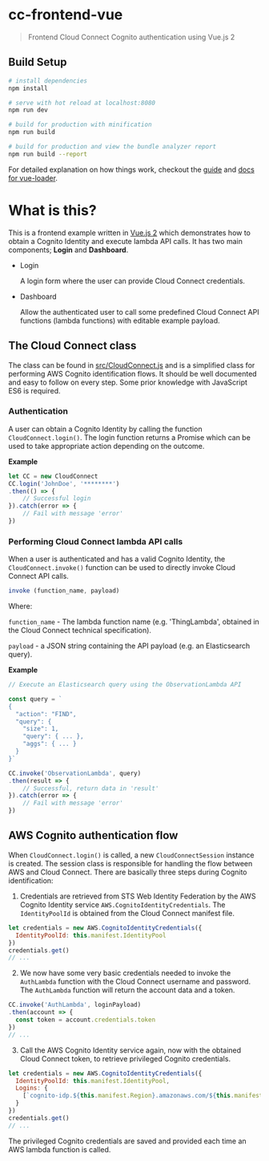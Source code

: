 # cc-frontend-vue

> Frontend Cloud Connect Cognito authentication using Vue.js 2

## Build Setup

``` bash
# install dependencies
npm install

# serve with hot reload at localhost:8080
npm run dev

# build for production with minification
npm run build

# build for production and view the bundle analyzer report
npm run build --report
```

For detailed explanation on how things work, checkout the [guide](http://vuejs-templates.github.io/webpack/) and [docs for vue-loader](http://vuejs.github.io/vue-loader).

# What is this?

This is a frontend example written in [Vue.js 2](https://vuejs.org/) which demonstrates how to obtain a Cognito Identity and execute lambda API calls. It has two main components; **Login** and **Dashboard**.

* Login

	A login form where the user can provide Cloud Connect credentials.

* Dashboard

    Allow the authenticated user to call some predefined Cloud Connect API functions (lambda functions) with editable example payload.

## The Cloud Connect class

The class can be found in [src/CloudConnect.js](src/CloudConnect.js) and is a simplified class for performing AWS Cognito identification flows. It should be well documented and easy to follow on every step. Some prior knowledge with JavaScript ES6 is required.

### Authentication

A user can obtain a Cognito Identity by calling the function `CloudConnect.login()`. The login function returns a Promise which can be used to take appropriate action depending on the outcome.

**Example**
```javascript
let CC = new CloudConnect
CC.login('JohnDoe', '********')
.then(() => {
    // Successful login
}).catch(error => {
    // Fail with message 'error'
})
```

### Performing Cloud Connect lambda API calls

When a user is authenticated and has a valid Cognito Identity, the `CloudConnect.invoke()` function can be used to directly invoke Cloud Connect API calls.

```javascript
invoke (function_name, payload)
```
Where:

`function_name` - The lambda function name (e.g. 'ThingLambda', obtained in the Cloud Connect technical specification).

`payload` - a JSON string containing the API payload (e.g. an Elasticsearch query).

**Example**

```javascript
// Execute an Elasticsearch query using the ObservationLambda API

const query = `
{
  "action": "FIND",
  "query": {
    "size": 1,
    "query": { ... },
    "aggs": { ... }
  }
}`

CC.invoke('ObservationLambda', query)
.then(result => {
    // Successful, return data in 'result'
}).catch(error => {
    // Fail with message 'error'
})
```

## AWS Cognito authentication flow

When `CloudConnect.login()` is called, a new `CloudConnectSession` instance is created. The session class is responsible for handling the flow between AWS and Cloud Connect. There are basically three steps during Cognito identification:

  1. Credentials are retrieved from STS Web Identity Federation by the AWS Cognito Identity service `AWS.CognitoIdentityCredentials`. The `IdentityPoolId` is obtained from the Cloud Connect manifest file.

  ```javascript
  let credentials = new AWS.CognitoIdentityCredentials({
    IdentityPoolId: this.manifest.IdentityPool
  })
  credentials.get()
  // ...
  ```

  2. We now have some very basic credentials needed to invoke the `AuthLambda` function with the Cloud Connect username and password. The `AuthLambda` function will return the account data and a token.

  ```javascript
  CC.invoke('AuthLambda', loginPayload)
  .then(account => {
    const token = account.credentials.token
  })
  // ...
  ```

  3. Call the AWS Cognito Identity service again, now with the obtained Cloud Connect token, to retrieve privileged Cognito credentials.

  ```javascript
  let credentials = new AWS.CognitoIdentityCredentials({
    IdentityPoolId: this.manifest.IdentityPool,
    Logins: {
      [`cognito-idp.${this.manifest.Region}.amazonaws.com/${this.manifest.UserPool}`]: token
    }
  })
  credentials.get()
  // ...
  ```

The privileged Cognito credentials are saved and provided each time an AWS lambda function is called.
